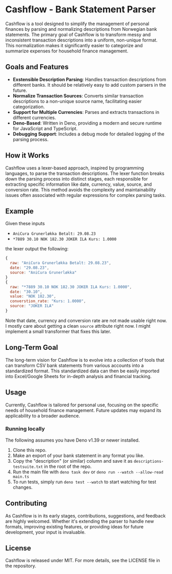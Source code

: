 # Cashflow - Bank Statement Parser

Cashflow is a tool designed to simplify the management of personal finances by
parsing and normalizing descriptions from Norwegian bank statements. The primary
goal of Cashflow is to transform messy and inconsistent transaction descriptions
into a uniform, non-unique format. This normalization makes it significantly
easier to categorize and summarize expenses for household finance management.

## Goals and Features

- **Exstensible Description Parsing**: Handles transaction descriptions from different banks. It should be relatively easy to add custom parsers in the future.
- **Normalize Transaction Sources**: Converts similar transaction descriptions to a non-unique source name, facilitating easier categorization.
- **Support for Multiple Currencies**: Parses and extracts transactions in different currencies.
- **Deno-Based**: Written in Deno, providing a modern and secure runtime for JavaScript and TypeScript.
- **Debugging Support**: Includes a debug mode for detailed logging of the parsing process.

## How it Works

Cashflow uses a lexer-based approach, inspired by programming languages, to parse the transaction descriptions. The lexer function breaks down the parsing process into distinct stages, each responsible for extracting specific information like date, currency, value, source, and conversion rate. This method avoids the complexity and maintainability issues often associated with regular expressions for complex parsing tasks.

## Example

Given these inputs

- `AniCura Grunerløkka Betalt: 29.08.23`
- `*7889 30.10 NOK 182.30 JOKER ILA Kurs: 1.0000`

the lexer output the following:

```javascript
{
  raw: "AniCura Grunerløkka Betalt: 29.08.23",
  date: "29.08.23",
  source: "AniCura Grunerløkka"
}
{
  raw: "*7889 30.10 NOK 182.30 JOKER ILA Kurs: 1.0000",
  date: "30.10",
  value: "NOK 182.30",
  converstion_rate: "Kurs: 1.0000",
  source: "JOKER ILA"
}
```

Note that date, currency and conversion rate are not made usable right now. I mostly care about getting a clean `source` attribute right now. I might implement a small transformer that fixes this later.

## Long-Term Goal

The long-term vision for Cashflow is to evolve into a collection of tools that can transform CSV bank statements from various accounts into a standardized format. This standardized data can then be easily imported into Excel/Google Sheets for in-depth analysis and financial tracking.

## Usage

Currently, Cashflow is tailored for personal use, focusing on the specific needs of household finance management. Future updates may expand its applicability to a broader audience.

### Running locally

The following assumes you have Deno v1.39 or newer installed.

1. Clone this repo.
2. Make an export of your bank statement in any format you like.
3. Copy the "description" (or similar) column and save it as `descriptions-testsuite.txt` in the root of the repo.
4. Run the main file with `deno task dev` or `deno run --watch --allow-read main.ts`
5. To run tests, simply run `deno test --watch` to start watching for test changes.

## Contributing

As Cashflow is in its early stages, contributions, suggestions, and feedback are highly welcomed. Whether it's extending the parser to handle new formats, improving existing features, or providing ideas for future development, your input is invaluable.

## License

Cashflow is released under MIT. For more details, see the LICENSE file in the repository.
